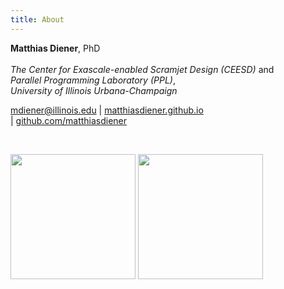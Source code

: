```yaml
---
title: About
---
```


**Matthias Diener**,
PhD<br><br>
*The Center for Exascale-enabled Scramjet Design (CEESD)* and<br>
*Parallel Programming Laboratory (PPL)*,<br>
*University of Illinois Urbana-Champaign*<br>

<a href="mailto:mdiener@illinois.edu">mdiener@illinois.edu</a> \| <a href="https://matthiasdiener.github.io">matthiasdiener.github.io</a> <br> \| <a href="https://github.com/matthiasdiener">github.com/matthiasdiener</a>

<br>



<a href="https://ceesd.illinois.edu"><img src="https://avatars.githubusercontent.com/u/62910281" width="200px"></a>
<a href="https://charm.cs.illinois.edu"><img src="https://charm.cs.illinois.edu/images/header_ppllogo.png" width="200px">
<!-- <img src="http://illinois.edu/assets/img/branding/wordmark_vertical.png" width="200px"> -->

<!-- QR code -->
<!-- TU Berlin pic -->
<!-- UFRGS pic -->
